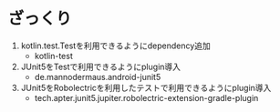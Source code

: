 # ざっくり
1. kotlin.test.Testを利用できるようにdependency追加
    + kotlin-test
2. JUnit5をTestで利用できるようにplugin導入
    + de.mannodermaus.android-junit5
3. JUnit5をRobolectricを利用したテストで利用できるようにplugin導入
    + tech.apter.junit5.jupiter.robolectric-extension-gradle-plugin